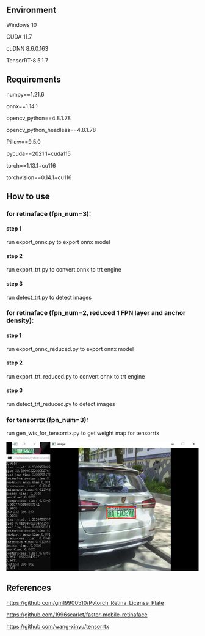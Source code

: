 
## Environment
Windows 10

CUDA 11.7

cuDNN 8.6.0.163

TensorRT-8.5.1.7



## Requirements
numpy==1.21.6

onnx==1.14.1

opencv_python==4.8.1.78

opencv_python_headless==4.8.1.78

Pillow==9.5.0

pycuda==2021.1+cuda115

torch==1.13.1+cu116

torchvision==0.14.1+cu116


## How to use
### for retinaface (fpn_num=3):
#### step 1
run export_onnx.py to export onnx model
#### step 2
run export_trt.py to convert onnx to trt engine
#### step 3
run detect_trt.py to detect images

### for retinaface (fpn_num=2, reduced 1 FPN layer and anchor density):
#### step 1
run export_onnx_reduced.py to export onnx model
#### step 2
run export_trt_reduced.py to convert onnx to trt engine
#### step 3
run detect_trt_reduced.py to detect images

### for tensorrtx (fpn_num=3):
run gen_wts_for_tensorrtx.py to get weight map for tensorrtx

![img](detection.jpg)

## References

https://github.com/gm19900510/Pytorch_Retina_License_Plate

https://github.com/1996scarlet/faster-mobile-retinaface

https://github.com/wang-xinyu/tensorrtx
